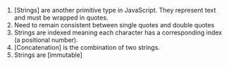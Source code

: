 1. [Strings] are another primitive type in JavaScript. They represent text and must be wrapped in quotes. 
2. Need to remain consistent between single quotes and double quotes
3. Strings are indexed meaning each character has a corresponding index (a positional number).
4. [Concatenation] is the combination of two strings.
5. Strings are [immutable]